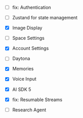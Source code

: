 - [ ] fix: Authentication
- [ ] Zustand for state management
- [x] Image Display
- [ ] Space Settings
- [x] Account Settings
- [ ] Daytona
- [x] Memories
- [x] Voice Input
- [x] AI SDK 5
- [x] fix: Resumable Streams

- [ ] Research Agent
